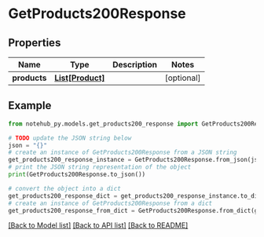 # GetProducts200Response

## Properties

| Name         | Type                            | Description | Notes      |
| ------------ | ------------------------------- | ----------- | ---------- |
| **products** | [**List[Product]**](Product.md) |             | [optional] |

## Example

```python
from notehub_py.models.get_products200_response import GetProducts200Response

# TODO update the JSON string below
json = "{}"
# create an instance of GetProducts200Response from a JSON string
get_products200_response_instance = GetProducts200Response.from_json(json)
# print the JSON string representation of the object
print(GetProducts200Response.to_json())

# convert the object into a dict
get_products200_response_dict = get_products200_response_instance.to_dict()
# create an instance of GetProducts200Response from a dict
get_products200_response_from_dict = GetProducts200Response.from_dict(get_products200_response_dict)
```

[[Back to Model list]](../README.md#documentation-for-models) [[Back to API list]](../README.md#documentation-for-api-endpoints) [[Back to README]](../README.md)
